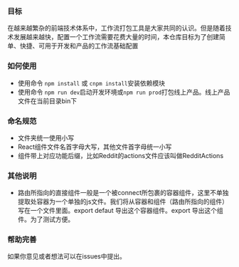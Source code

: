 ### 目标
在越来越繁杂的前端技术体系中，工作流打包工具是大家共同的认识。但是随着技术发展越来越快，配置一个工作流需要花费大量的时间，本仓库目标为了创建简单、快捷、可用于开发和产品的工作流基础配置

### 如何使用
- 使用命令 ```npm install``` 或 ```cnpm install```安装依赖模块
- 使用命令 ```npm run dev```启动开发环境或```npm run prod```打包线上产品。线上产品文件在当前目录bin下

### 命名规范
* 文件夹统一使用小写
* React组件文件名首字母大写，其他文件首字母统一小写
* 组件带上对应功能后缀，比如Reddit的actions文件应该叫做RedditActions


### 其他说明
* 路由所指向的直接组件一般是一个被connect所包裹的容器组件，这里不单独提取处容器为一个单独的js文件。我们将从容器和组件（路由所指向的组件）写在一个文件里面。export defaut 导出这个容器组件。export 导出这个组件。为了测试方便。

### 帮助完善
如果你意见或者想法可以在issues中提出。
